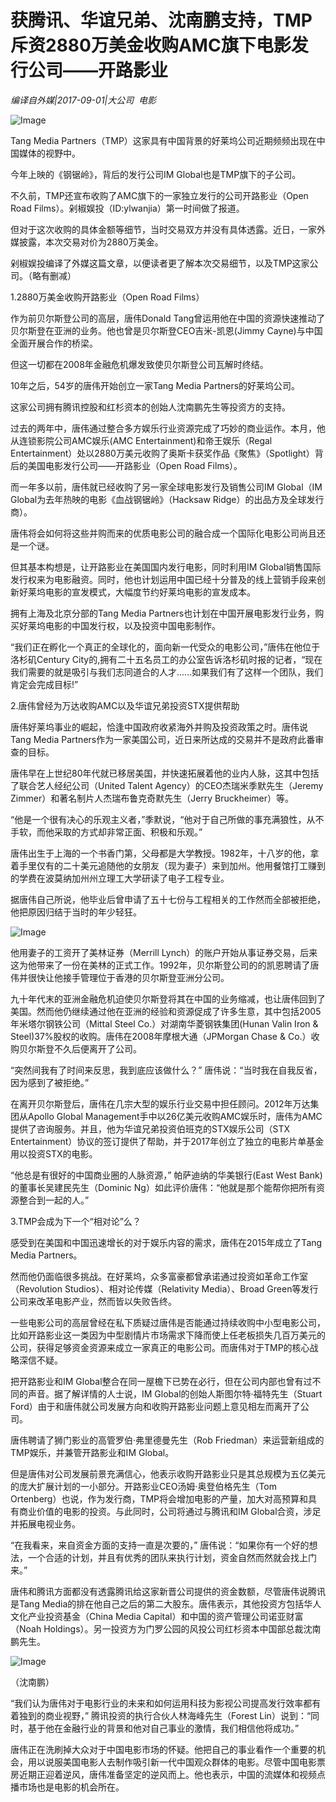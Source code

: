 # 获腾讯、华谊兄弟、沈南鹏支持，TMP斥资2880万美金收购AMC旗下电影发行公司——开路影业

*编译自外媒|2017-09-01|大公司 
                                                电影*

![Image](http://si1.go2yd.com/get-image/0IjH262Scm8)

Tang Media Partners（TMP）这家具有中国背景的好莱坞公司近期频频出现在中国媒体的视野中。

今年上映的《钢锯岭》，背后的发行公司IM Global也是TMP旗下的子公司。

不久前，TMP还宣布收购了AMC旗下的一家独立发行的公司开路影业（Open Road Films）。剁椒娱投（ID:ylwanjia）第一时间做了报道。

但对于这次收购的具体金额等细节，当时交易双方并没有具体透露。近日，一家外媒披露，本次交易对价为2880万美金。

剁椒娱投编译了外媒这篇文章，以便读者更了解本次交易细节，以及TMP这家公司。（略有删减）

1.2880万美金收购开路影业（Open Road Films）

作为前贝尔斯登公司的高层，唐伟Donald Tang曾运用他在中国的资源快速推动了贝尔斯登在亚洲的业务。他也曾是贝尔斯登CEO吉米-凯恩(Jimmy Cayne)与中国全面开展合作的桥梁。

但这一切都在2008年金融危机爆发致使贝尔斯登公司瓦解时终结。

10年之后，54岁的唐伟开始创立一家Tang Media Partners的好莱坞公司。

这家公司拥有腾讯控股和红杉资本的创始人沈南鹏先生等投资方的支持。

过去的两年中，唐伟通过整合多方娱乐行业资源完成了巧妙的商业运作。本月，他从连锁影院公司AMC娱乐(AMC Entertainment)和帝王娱乐（Regal Entertainment）处以2880万美元收购了奥斯卡获奖作品《聚焦》（Spotlight）背后的美国电影发行公司——开路影业（Open Road Films）。

而一年多以前，唐伟就已经收购了另一家全球电影发行及销售公司IM Global（IM Global为去年热映的电影《血战钢锯岭》（Hacksaw Ridge）的出品方及全球发行商）。

唐伟将会如何将这些并购而来的优质电影公司的融合成一个国际化电影公司尚且还是一个谜。

但其基本构想是，让开路影业在美国国内发行电影，同时利用IM Global销售国际发行权来为电影融资。同时，他也计划运用中国已经十分普及的线上营销手段来创新好莱坞电影的宣发模式，大幅度节约好莱坞电影的宣发成本。

拥有上海及北京分部的Tang Media Partners也计划在中国开展电影发行业务，购买好莱坞电影的中国发行权，以及投资中国电影制作。

“我们正在孵化一个真正的全球化的，面向新一代受众的电影公司，”唐伟在他位于洛杉矶Century City的,拥有二十五名员工的办公室告诉洛杉矶时报的记者，“现在我们需要的就是吸引与我们志同道合的人才......如果我们有了这样一个团队，我们肯定会完成目标!”

2.唐伟曾经为万达收购AMC以及华谊兄弟投资STX提供帮助

唐伟好莱坞事业的崛起，恰逢中国政府收紧海外并购及投资政策之时。唐伟说Tang Media Partners作为一家美国公司，近日来所达成的交易并不是政府此番审查的目标。

唐伟早在上世纪80年代就已移居美国，并快速拓展着他的业内人脉，这其中包括了联合艺人经纪公司（United Talent Agency）的CEO杰瑞米季默先生（Jeremy Zimmer）和著名制片人杰瑞布鲁克奇默先生（Jerry Bruckheimer）等。

“他是一个很有决心的乐观主义者，”季默说，“他对于自己所做的事充满狼性，从不手软，而他采取的方式却非常正面、积极和乐观。”

唐伟出生于上海的一个书香门第，父母都是大学教授。1982年，十八岁的他，拿着手里仅有的二十美元追随他的女朋友（现为妻子）来到加州。他用餐馆打工赚到的学费在波莫纳加州州立理工大学研读了电子工程专业。

据唐伟自己所说，他毕业后曾申请了五十七份与工程相关的工作然而全部被拒绝，他把原因归结于当时的年少轻狂。

![Image](http://si1.go2yd.com/get-image/0IjH28VZjA8)

他用妻子的工资开了美林证券（Merrill Lynch）的账户开始从事证券交易，后来这为他带来了一份在美林的正式工作。1992年，贝尔斯登公司的的凯恩聘请了唐伟并很快让他接手管理位于香港的贝尔斯登亚洲分公司。

九十年代末的亚洲金融危机迫使贝尔斯登将其在中国的业务缩减，也让唐伟回到了美国。然而他仍继续通过他在亚洲的经验和资源促成了许多生意，其中包括2005年米塔尔钢铁公司（Mittal Steel Co.）对湖南华菱钢铁集团(Hunan Valin Iron & Steel)37%股权的收购。唐伟在2008年摩根大通（JPMorgan Chase & Co.）收购贝尔斯登不久后便离开了公司。

“突然间我有了时间来反思，我到底应该做什么？” 唐伟说：“当时我在自我反省，因为感到了被拒绝。”

在离开贝尔斯登后，唐伟在几宗大型的娱乐行业交易中担任顾问。2012年万达集团从Apollo Global Management手中以26亿美元收购AMC娱乐时，唐伟为AMC提供了咨询服务。并且，他为华谊兄弟投资伯班克的STX娱乐公司（STX Entertainment）协议的签订提供了帮助，并于2017年创立了独立的电影片单基金用以投资STX的电影。

“他总是有很好的中国商业圈的人脉资源，” 帕萨迪纳的华美银行(East West Bank)的董事长吴建民先生（Dominic Ng）如此评价唐伟：“他就是那个能帮你把所有资源整合到一起的人。”

3.TMP会成为下一个“相对论”么？

感受到在美国和中国迅速增长的对于娱乐内容的需求，唐伟在2015年成立了Tang Media Partners。

然而他仍面临很多挑战。在好莱坞，众多富豪都曾承诺通过投资如革命工作室（Revolution Studios）、相对论传媒（Relativity Media）、Broad Green等发行公司来改革电影产业，然而皆以失败告终。

一些电影公司的高层曾经在私下质疑过唐伟是否能通过持续收购中小型电影公司，比如开路影业这一类因为中型剧情片市场需求下降而使上任老板损失几百万美元的公司，获得足够资金资源来成立一家真正的电影公司。而唐伟对于TMP的核心战略深信不疑。

把开路影业和IM Global整合在同一屋檐下已势在必行，但在公司内部也曾有过不同的声音。据了解详情的人士说，IM Global的创始人斯图尔特·福特先生（Stuart Ford）由于和唐伟就公司发展方向和收购开路影业问题上意见相左而离开了公司。

唐伟聘请了狮门影业的高管罗伯·弗里德曼先生（Rob Friedman）来运营新组成的TMP娱乐，并兼管开路影业和IM Global。

但是唐伟对公司发展前景充满信心，他表示收购开路影业只是其总规模为五亿美元的庞大扩展计划的一小部分。开路影业CEO汤姆·奥登伯格先生（Tom Ortenberg）也说，作为发行商，TMP将会增加电影的产量，加大对高预算和具有商业价值的电影的投资。与此同时，公司将通过与腾讯和IM Global合资，涉足并拓展电视业务。

“在我看来，来自资金方面的支持一直是次要的，” 唐伟说：“如果你有一个好的想法，一个合适的计划，并且有优秀的团队来执行计划，资金自然而然就会找上门来。”

唐伟和腾讯方面都没有透露腾讯给这家新晋公司提供的资金数额，尽管唐伟说腾讯是Tang Media的排在他自己之后的第二大股东。唐伟表示，其他投资方包括华人文化产业投资基金（China Media Capital）和中国的资产管理公司诺亚财富（Noah Holdings）。另一投资方为门罗公园的风投公司红杉资本中国部总裁沈南鹏先生。

![Image](http://si1.go2yd.com/get-image/0IjH27QbB44)

（沈南鹏）

“我们认为唐伟对于电影行业的未来和如何运用科技为影视公司提高发行效率都有着独到的商业视野，” 腾讯投资的执行合伙人林海峰先生（Forest Lin）说到：“同时，基于他在金融行业的背景和他对自己事业的激情，我们相信他将成功。”

唐伟正在洗刷掉大众对于中国电影市场的怀疑。他把自己的事业看作一个重要的机会，用以说服美国电影人去制作吸引新一代中国观众群体的电影。尽管中国电影票房近期正迎着逆风，唐伟准备坚定的逆风而上。他也表示，中国的流媒体和视频点播市场也是电影的机会所在。

